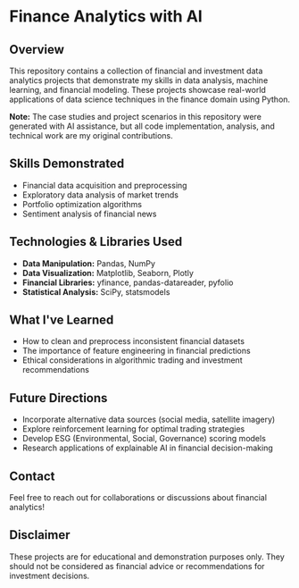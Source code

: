 # Finance Analytics with AI

## Overview

This repository contains a collection of financial and investment data analytics projects that demonstrate my skills in data analysis, machine learning, and financial modeling. These projects showcase real-world applications of data science techniques in the finance domain using Python.

**Note:** The case studies and project scenarios in this repository were generated with AI assistance, but all code implementation, analysis, and technical work are my original contributions.

## Skills Demonstrated

- Financial data acquisition and preprocessing
- Exploratory data analysis of market trends
- Portfolio optimization algorithms
- Sentiment analysis of financial news

## Technologies & Libraries Used

- **Data Manipulation:** Pandas, NumPy
- **Data Visualization:** Matplotlib, Seaborn, Plotly
- **Financial Libraries:** yfinance, pandas-datareader, pyfolio
- **Statistical Analysis:** SciPy, statsmodels

## What I've Learned

- How to clean and preprocess inconsistent financial datasets
- The importance of feature engineering in financial predictions
- Ethical considerations in algorithmic trading and investment recommendations

## Future Directions

- Incorporate alternative data sources (social media, satellite imagery)
- Explore reinforcement learning for optimal trading strategies
- Develop ESG (Environmental, Social, Governance) scoring models
- Research applications of explainable AI in financial decision-making

## Contact

Feel free to reach out for collaborations or discussions about financial analytics!

## Disclaimer

These projects are for educational and demonstration purposes only. They should not be considered as financial advice or recommendations for investment decisions.
